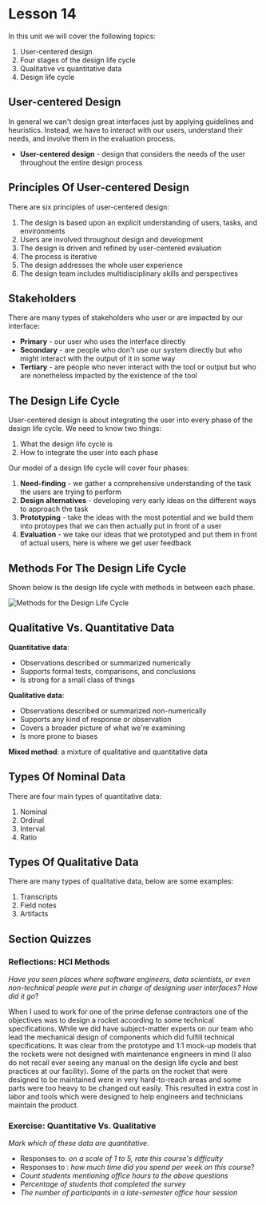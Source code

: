 # Lesson 14

In this unit we will cover the following topics:

1. User-centered design
2. Four stages of the design life cycle
3. Qualitative vs quantitative data
4. Design life cycle

## User-centered Design

In general we can't design great interfaces just by applying guidelines and heuristics. Instead, we have to interact with our users, understand their needs, and involve them in the evaluation process.

- **User-centered design** - design that considers the needs of the user throughout the entire design process

## Principles Of User-centered Design

There are six principles of user-centered design:

1. The design is based upon an explicit understanding of users, tasks, and environments
2. Users are involved throughout design and development
3. The design is driven and refined by user-centered evaluation
4. The process is iterative
5. The design addresses the whole user experience
6. The design team includes multidisciplinary skills and perspectives

## Stakeholders

There are many types of stakeholders who user or are impacted by our interface:

- **Primary** - our user who uses the interface directly
- **Secondary** - are people who don't use our system directly but who might interact with the output of it in some way
- **Tertiary** - are people who never interact with the tool or output but who are nonetheless impacted by the existence of the tool

## The Design Life Cycle

User-centered design is about integrating the user into every phase of the design life cycle. We need to know two things:

1. What the design life cycle is
2. How to integrate the user into each phase

Our model of a design life cycle will cover four phases:

1. **Need-finding** - we gather a comprehensive understanding of the task the users are trying to perform
2. **Design alternatives** - developing very early ideas on the different ways to approach the task
3. **Prototyping** - take the ideas with the most potential and we build them into protoypes that we can then actually put in front of a user
4. **Evaluation** - we take our ideas that we prototyped and put them in front of actual users, here is where we get user feedback

## Methods For The Design Life Cycle

Shown below is the design life cycle with methods in between each phase.

![Methods for the Design Life Cycle](./lesson-14-methods-design-life-cycle.JPG)

## Qualitative Vs. Quantitative Data

**Quantitative data**:

- Observations described or summarized numerically
- Supports formal tests, comparisons, and conclusions
- Is strong for a small class of things

**Qualitative data**:

- Observations described or summarized non-numerically
- Supports any kind of response or observation
- Covers a broader picture of what we're examining
- Is more prone to biases

**Mixed method**: a mixture of qualitative and quantitative data

## Types Of Nominal Data

There are four main types of quantitative data:

1. Nominal
2. Ordinal
3. Interval
4. Ratio

## Types Of Qualitative Data

There are many types of qualitative data, below are some examples:

1. Transcripts
2. Field notes
3. Artifacts

## Section Quizzes

### Reflections: HCI Methods

_Have you seen places where software engineers, data scientists, or even non-technical people were put in charge of designing user interfaces? How did it go_?

When I used to work for one of the prime defense contractors one of the objectives was to design a rocket according to some technical specifications. While we did have subject-matter experts on our team who lead the mechanical design of components which did fulfill technical specifications. It was clear from the prototype and 1:1 mock-up models that the rockets were not designed with maintenance engineers in mind (I also do not recall ever seeing any manual on the design life cycle and best practices at our facility). Some of the parts on the rocket that were designed to be maintained were in very hard-to-reach areas and some parts were too heavy to be changed out easily. This resulted in extra cost in labor and tools which were designed to help engineers and technicians maintain the product.

### Exercise: Quantitative Vs. Qualitative

_Mark which of these data are quantitative_.

- Responses to: _on a scale of 1 to 5, rate this course's difficulty_
- Responses to : _how much time did you spend per week on this course_?
- _Count students mentioning office hours to the above questions_
- _Percentage of students that completed the survey_
- _The number of participants in a late-semester office hour session_

